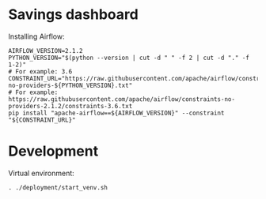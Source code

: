 # Savings dashboard

Installing Airflow:
```shell
AIRFLOW_VERSION=2.1.2
PYTHON_VERSION="$(python --version | cut -d " " -f 2 | cut -d "." -f 1-2)"
# For example: 3.6
CONSTRAINT_URL="https://raw.githubusercontent.com/apache/airflow/constraints-${AIRFLOW_VERSION}/constraints-no-providers-${PYTHON_VERSION}.txt"
# For example: https://raw.githubusercontent.com/apache/airflow/constraints-no-providers-2.1.2/constraints-3.6.txt
pip install "apache-airflow==${AIRFLOW_VERSION}" --constraint "${CONSTRAINT_URL}"
```

# Development

Virtual environment:
```shell
. ./deployment/start_venv.sh
```